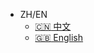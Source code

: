 <!-- V1 -->
<!-- * [中文](/zh-cn/index)
* [英文](/en/error) -->

<!--   - [:de: Deutsch](/en/error)
  - [:es: Spanish](/en/error)
  - [:ru: Russian](/en/error) -->

<!-- v2 -->
- ZH/EN
  - [:cn: 中文](/zh-cn/index)
  - [:uk: English](/en/error)
